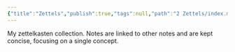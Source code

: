 ```yaml
---
{"title":"Zettels","publish":true,"tags":null,"path":"2 Zettels/index.md","permalink":"/2-zettels/index/","PassFrontmatter":true}
---
```



My zettelkasten collection. Notes are linked to other notes and are kept concise, focusing on a single concept.

